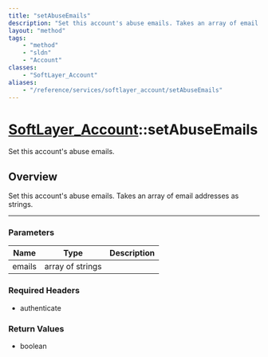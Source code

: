 ```yaml
---
title: "setAbuseEmails"
description: "Set this account's abuse emails. Takes an array of email addresses as strings."
layout: "method"
tags:
    - "method"
    - "sldn"
    - "Account"
classes:
    - "SoftLayer_Account"
aliases:
    - "/reference/services/softlayer_account/setAbuseEmails"
---
```

# [SoftLayer_Account](/reference/services/SoftLayer_Account)::setAbuseEmails


Set this account's abuse emails.


## Overview 
Set this account's abuse emails. Takes an array of email addresses as strings. 

-----

### Parameters 
|Name | Type | Description |
| --- | --- | --- |
|emails| array of strings| |


### Required Headers
* authenticate


### Return Values
* boolean




